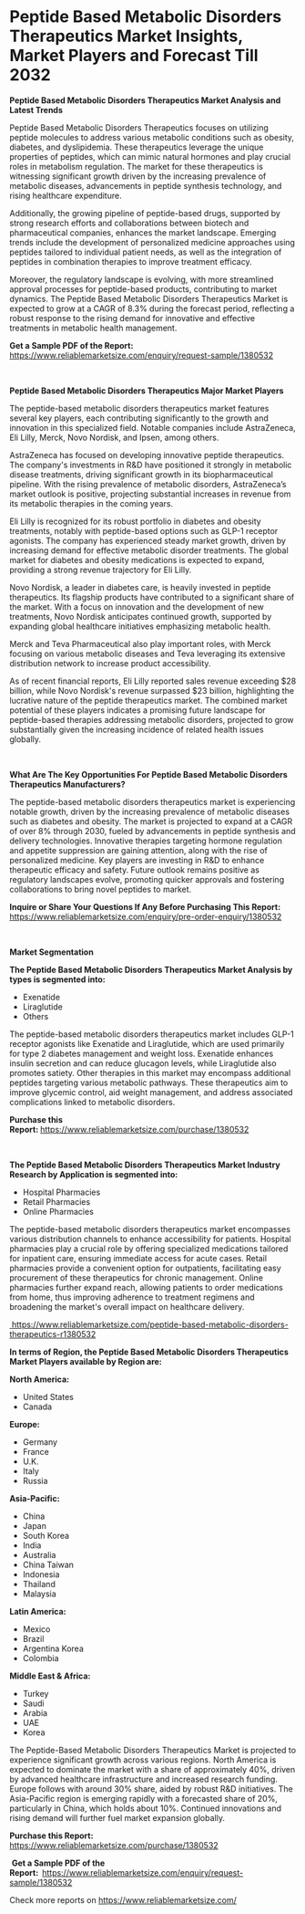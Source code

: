 <p><h1>Peptide Based Metabolic Disorders Therapeutics Market Insights, Market Players and Forecast Till 2032</h1></p><p><strong>Peptide Based Metabolic Disorders Therapeutics Market Analysis and Latest Trends</strong></p>
<p><p>Peptide Based Metabolic Disorders Therapeutics focuses on utilizing peptide molecules to address various metabolic conditions such as obesity, diabetes, and dyslipidemia. These therapeutics leverage the unique properties of peptides, which can mimic natural hormones and play crucial roles in metabolism regulation. The market for these therapeutics is witnessing significant growth driven by the increasing prevalence of metabolic diseases, advancements in peptide synthesis technology, and rising healthcare expenditure. </p><p>Additionally, the growing pipeline of peptide-based drugs, supported by strong research efforts and collaborations between biotech and pharmaceutical companies, enhances the market landscape. Emerging trends include the development of personalized medicine approaches using peptides tailored to individual patient needs, as well as the integration of peptides in combination therapies to improve treatment efficacy. </p><p>Moreover, the regulatory landscape is evolving, with more streamlined approval processes for peptide-based products, contributing to market dynamics. The Peptide Based Metabolic Disorders Therapeutics Market is expected to grow at a CAGR of 8.3% during the forecast period, reflecting a robust response to the rising demand for innovative and effective treatments in metabolic health management.</p></p>
<p><strong>Get a Sample PDF of the Report:&nbsp;</strong> <a href="https://www.reliablemarketsize.com/enquiry/request-sample/1380532?utm_campaign=1167&utm_medium=2&utm_source=Github&utm_content=ia&utm_term=03032025&utm_id=peptide-based-metabolic-disorders-therapeutics">https://www.reliablemarketsize.com/enquiry/request-sample/1380532</a></p>
<p>&nbsp;</p>
<p><strong>Peptide Based Metabolic Disorders Therapeutics Major Market Players</strong></p>
<p><p>The peptide-based metabolic disorders therapeutics market features several key players, each contributing significantly to the growth and innovation in this specialized field. Notable companies include AstraZeneca, Eli Lilly, Merck, Novo Nordisk, and Ipsen, among others.</p><p>AstraZeneca has focused on developing innovative peptide therapeutics. The company's investments in R&D have positioned it strongly in metabolic disease treatments, driving significant growth in its biopharmaceutical pipeline. With the rising prevalence of metabolic disorders, AstraZeneca’s market outlook is positive, projecting substantial increases in revenue from its metabolic therapies in the coming years.</p><p>Eli Lilly is recognized for its robust portfolio in diabetes and obesity treatments, notably with peptide-based options such as GLP-1 receptor agonists. The company has experienced steady market growth, driven by increasing demand for effective metabolic disorder treatments. The global market for diabetes and obesity medications is expected to expand, providing a strong revenue trajectory for Eli Lilly.</p><p>Novo Nordisk, a leader in diabetes care, is heavily invested in peptide therapeutics. Its flagship products have contributed to a significant share of the market. With a focus on innovation and the development of new treatments, Novo Nordisk anticipates continued growth, supported by expanding global healthcare initiatives emphasizing metabolic health.</p><p>Merck and Teva Pharmaceutical also play important roles, with Merck focusing on various metabolic diseases and Teva leveraging its extensive distribution network to increase product accessibility. </p><p>As of recent financial reports, Eli Lilly reported sales revenue exceeding $28 billion, while Novo Nordisk's revenue surpassed $23 billion, highlighting the lucrative nature of the peptide therapeutics market. The combined market potential of these players indicates a promising future landscape for peptide-based therapies addressing metabolic disorders, projected to grow substantially given the increasing incidence of related health issues globally.</p></p>
<p>&nbsp;</p>
<p><strong>What Are The Key Opportunities For Peptide Based Metabolic Disorders Therapeutics Manufacturers?</strong></p>
<p><p>The peptide-based metabolic disorders therapeutics market is experiencing notable growth, driven by the increasing prevalence of metabolic diseases such as diabetes and obesity. The market is projected to expand at a CAGR of over 8% through 2030, fueled by advancements in peptide synthesis and delivery technologies. Innovative therapies targeting hormone regulation and appetite suppression are gaining attention, along with the rise of personalized medicine. Key players are investing in R&D to enhance therapeutic efficacy and safety. Future outlook remains positive as regulatory landscapes evolve, promoting quicker approvals and fostering collaborations to bring novel peptides to market.</p></p>
<p><strong>Inquire or Share Your Questions If Any Before Purchasing This Report:</strong> <a href="https://www.reliablemarketsize.com/enquiry/pre-order-enquiry/1380532?utm_campaign=1167&utm_medium=2&utm_source=Github&utm_content=ia&utm_term=03032025&utm_id=peptide-based-metabolic-disorders-therapeutics">https://www.reliablemarketsize.com/enquiry/pre-order-enquiry/1380532</a></p>
<p>&nbsp;</p>
<p><strong>Market Segmentation</strong></p>
<p><strong>The Peptide Based Metabolic Disorders Therapeutics Market Analysis by types is segmented into:</strong></p>
<p><ul><li>Exenatide</li><li>Liraglutide</li><li>Others</li></ul></p>
<p><p>The peptide-based metabolic disorders therapeutics market includes GLP-1 receptor agonists like Exenatide and Liraglutide, which are used primarily for type 2 diabetes management and weight loss. Exenatide enhances insulin secretion and can reduce glucagon levels, while Liraglutide also promotes satiety. Other therapies in this market may encompass additional peptides targeting various metabolic pathways. These therapeutics aim to improve glycemic control, aid weight management, and address associated complications linked to metabolic disorders.</p></p>
<p><strong>Purchase this Report:&nbsp;</strong><a href="https://www.reliablemarketsize.com/purchase/1380532?utm_campaign=1167&utm_medium=2&utm_source=Github&utm_content=ia&utm_term=03032025&utm_id=peptide-based-metabolic-disorders-therapeutics">https://www.reliablemarketsize.com/purchase/1380532</a></p>
<p>&nbsp;</p>
<p><strong>The Peptide Based Metabolic Disorders Therapeutics Market Industry Research by Application is segmented into:</strong></p>
<p><ul><li>Hospital Pharmacies</li><li>Retail Pharmacies</li><li>Online Pharmacies</li></ul></p>
<p><p>The peptide-based metabolic disorders therapeutics market encompasses various distribution channels to enhance accessibility for patients. Hospital pharmacies play a crucial role by offering specialized medications tailored for inpatient care, ensuring immediate access for acute cases. Retail pharmacies provide a convenient option for outpatients, facilitating easy procurement of these therapeutics for chronic management. Online pharmacies further expand reach, allowing patients to order medications from home, thus improving adherence to treatment regimens and broadening the market's overall impact on healthcare delivery.</p></p>
<p><a href="https://www.reliablemarketsize.com/peptide-based-metabolic-disorders-therapeutics-r1380532?utm_campaign=1167&utm_medium=2&utm_source=Github&utm_content=ia&utm_term=03032025&utm_id=peptide-based-metabolic-disorders-therapeutics">&nbsp;https://www.reliablemarketsize.com/peptide-based-metabolic-disorders-therapeutics-r1380532</a></p>
<p><strong>In terms of Region, the Peptide Based Metabolic Disorders Therapeutics Market Players available by Region are:</strong></p>
<p>
    <p> <strong> North America: </strong>
        <ul>
            <li>United States</li>
            <li>Canada</li>
        </ul>
        </p> 
    <p> <strong> Europe: </strong>
        <ul>
            <li>Germany</li>
            <li>France</li>
            <li>U.K.</li>
            <li>Italy</li>
            <li>Russia</li>
        </ul>
        </p> 
    <p> <strong> Asia-Pacific: </strong>
        <ul>
            <li>China</li>
            <li>Japan</li>
            <li>South Korea</li>
            <li>India</li>
            <li>Australia</li>
            <li>China Taiwan</li>
            <li>Indonesia</li>
            <li>Thailand</li>
            <li>Malaysia</li>
        </ul>
        </p> 
    <p> <strong> Latin America: </strong>
        <ul>
            <li>Mexico</li>
            <li>Brazil</li>
            <li>Argentina Korea</li>
            <li>Colombia</li>
        </ul>
        </p> 
    <p> <strong> Middle East & Africa: </strong>
        <ul>
            <li>Turkey</li>
            <li>Saudi</li>
            <li>Arabia</li>
            <li>UAE</li>
            <li>Korea</li>
        </ul>
    </p>
    </p>
<p><p>The Peptide-Based Metabolic Disorders Therapeutics Market is projected to experience significant growth across various regions. North America is expected to dominate the market with a share of approximately 40%, driven by advanced healthcare infrastructure and increased research funding. Europe follows with around 30% share, aided by robust R&D initiatives. The Asia-Pacific region is emerging rapidly with a forecasted share of 20%, particularly in China, which holds about 10%. Continued innovations and rising demand will further fuel market expansion globally.</p></p>
<p><strong>Purchase this Report: </strong><a href="https://www.reliablemarketsize.com/purchase/1380532?utm_campaign=1167&utm_medium=2&utm_source=Github&utm_content=ia&utm_term=03032025&utm_id=peptide-based-metabolic-disorders-therapeutics">https://www.reliablemarketsize.com/purchase/1380532</a></p>
<p>&nbsp;<strong>Get a Sample PDF of the Report:&nbsp;&nbsp;</strong><a href="https://www.reliablemarketsize.com/enquiry/request-sample/1380532?utm_campaign=1167&utm_medium=2&utm_source=Github&utm_content=ia&utm_term=03032025&utm_id=peptide-based-metabolic-disorders-therapeutics">https://www.reliablemarketsize.com/enquiry/request-sample/1380532</a></p>
<p><strong></strong></p>
<p>Check more reports on <a href="https://www.reliablemarketsize.com/?utm_campaign=1167&utm_medium=2&utm_source=Github&utm_content=ia&utm_term=03032025&utm_id=peptide-based-metabolic-disorders-therapeutics">https://www.reliablemarketsize.com/</a></p>